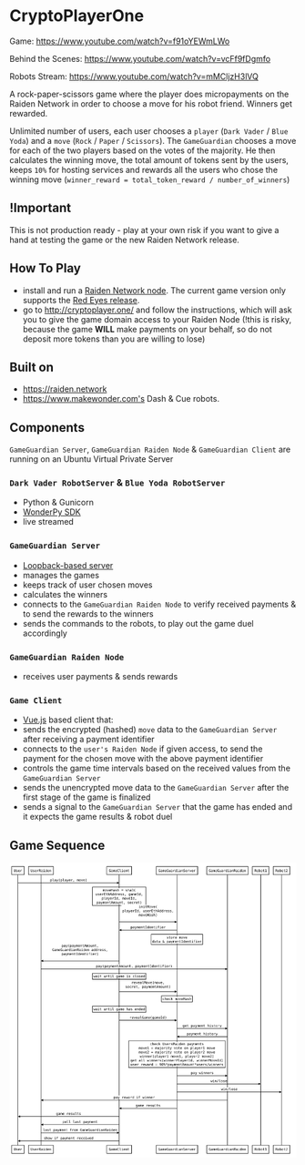 # CryptoPlayerOne

Game: https://www.youtube.com/watch?v=f91oYEWmLWo

Behind the Scenes: https://www.youtube.com/watch?v=vcFf9fDgmfo

Robots Stream: https://www.youtube.com/watch?v=mMCljzH3lVQ

A rock-paper-scissors game where the player does micropayments on the Raiden Network in order to choose a move for his robot friend.
Winners get rewarded.

Unlimited number of users, each user chooses a `player` (`Dark Vader` / `Blue Yoda`) and a `move` (`Rock` / `Paper` / `Scissors`). The `GameGuardian` chooses a move for each of the two players based on the votes of the majority. He then calculates the winning move, the total amount of tokens sent by the users, keeps `10%` for hosting services and rewards all the users who chose the winning move (`winner_reward = total_token_reward / number_of_winners`)

## !Important

This is not production ready - play at your own risk if you want to give a hand at testing the game or the new Raiden Network release.


## How To Play

- install and run a [Raiden Network node](https://raiden-network.readthedocs.io/en/stable/overview_and_guide.html). The current game version only supports the [Red Eyes release](https://github.com/raiden-network/raiden/releases/tag/v0.100.1).
- go to http://cryptoplayer.one/ and follow the instructions, which will ask you to give the game domain access to your Raiden Node (!this is risky, because the game **WILL** make payments on your behalf, so do not deposit more tokens than you are willing to lose)


## Built on

- https://raiden.network
- https://www.makewonder.com's Dash & Cue robots.

## Components

`GameGuardian Server`, `GameGuardian Raiden Node` & `GameGuardian Client` are running on an Ubuntu Virtual Private Server

### `Dark Vader RobotServer` & `Blue Yoda RobotServer`

- Python & Gunicorn
- [WonderPy SDK](https://github.com/playi/WonderPy)
- live streamed

### `GameGuardian Server`

- [Loopback-based server](https://github.com/strongloop/loopback-next)
- manages the games
- keeps track of user chosen moves
- calculates the winners
- connects to the `GameGuardian Raiden Node` to verify received payments & to send the rewards to the winners
- sends the commands to the robots, to play out the game duel accordingly

### `GameGuardian Raiden Node`

- receives user payments & sends rewards

### `Game Client`

- [Vue.js](https://vuejs.org) based client that:
- sends the encrypted (hashed) `move` data to the `GameGuardian Server` after receiving a payment identifier
- connects to the `user's Raiden Node` if given access, to send the payment for the chosen move with the above payment identifier
- controls the game time intervals based on the received values from the `GameGuardian Server`
- sends the unencrypted move data to the `GameGuardian Server` after the first stage of the game is finalized
- sends a signal to the `GameGuardian Server` that the game has ended and it expects the game results & robot duel

## Game Sequence

![Game Sequence](/docs/game_sequence.svg)
